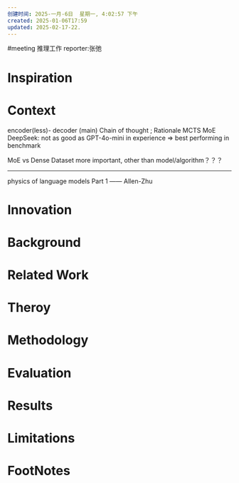 ```yaml
---
创建时间: 2025-一月-6日  星期一, 4:02:57 下午
created: 2025-01-06T17:59
updated: 2025-02-17-22.
---
```

#meeting 
推理工作
reporter:张弛
# Inspiration


# Context

encoder(less)- decoder (main)
Chain of thought ; Rationale
MCTS
MoE
DeepSeek: not as good as GPT-4o-mini in experience $\Longrightarrow$ best performing in benchmark

MoE vs Dense
Dataset more important, other than model/algorithm？？？

---

 physics of language models Part 1  —— Allen-Zhu

# Innovation



# Background



# Related Work



# Theroy



# Methodology



# Evaluation



# Results



# Limitations



# FootNotes
